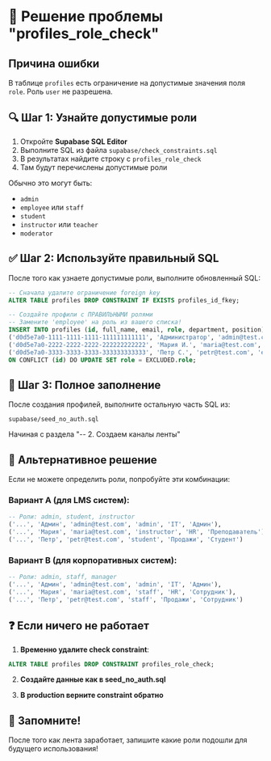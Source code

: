 # 🚨 Решение проблемы "profiles_role_check"

## Причина ошибки

В таблице `profiles` есть ограничение на допустимые значения поля `role`. Роль `user` не разрешена.

## 🔍 Шаг 1: Узнайте допустимые роли

1. Откройте **Supabase SQL Editor**
2. Выполните SQL из файла `supabase/check_constraints.sql`
3. В результатах найдите строку с `profiles_role_check`
4. Там будут перечислены допустимые роли

Обычно это могут быть:
- `admin`
- `employee` или `staff`
- `student` 
- `instructor` или `teacher`
- `moderator`

## ✅ Шаг 2: Используйте правильный SQL

После того как узнаете допустимые роли, выполните обновленный SQL:

```sql
-- Сначала удалите ограничение foreign key
ALTER TABLE profiles DROP CONSTRAINT IF EXISTS profiles_id_fkey;

-- Создайте профили с ПРАВИЛЬНЫМИ ролями
-- Замените 'employee' на роль из вашего списка!
INSERT INTO profiles (id, full_name, email, role, department, position) VALUES 
('d0d5e7a0-1111-1111-1111-111111111111', 'Администратор', 'admin@test.com', 'admin', 'IT', 'Админ'),
('d0d5e7a0-2222-2222-2222-222222222222', 'Мария И.', 'maria@test.com', 'employee', 'HR', 'Менеджер'),
('d0d5e7a0-3333-3333-3333-333333333333', 'Петр С.', 'petr@test.com', 'employee', 'Продажи', 'Менеджер')
ON CONFLICT (id) DO UPDATE SET role = EXCLUDED.role;
```

## 🎯 Шаг 3: Полное заполнение

После создания профилей, выполните остальную часть SQL из:
```
supabase/seed_no_auth.sql
```

Начиная с раздела "-- 2. Создаем каналы ленты"

## 🚀 Альтернативное решение

Если не можете определить роли, попробуйте эти комбинации:

### Вариант A (для LMS систем):
```sql
-- Роли: admin, student, instructor
('...', 'Админ', 'admin@test.com', 'admin', 'IT', 'Админ'),
('...', 'Мария', 'maria@test.com', 'instructor', 'HR', 'Преподаватель'),
('...', 'Петр', 'petr@test.com', 'student', 'Продажи', 'Студент')
```

### Вариант B (для корпоративных систем):
```sql
-- Роли: admin, staff, manager
('...', 'Админ', 'admin@test.com', 'admin', 'IT', 'Админ'),
('...', 'Мария', 'maria@test.com', 'staff', 'HR', 'Сотрудник'),
('...', 'Петр', 'petr@test.com', 'staff', 'Продажи', 'Сотрудник')
```

## ❓ Если ничего не работает

1. **Временно удалите check constraint**:
```sql
ALTER TABLE profiles DROP CONSTRAINT profiles_role_check;
```

2. **Создайте данные как в seed_no_auth.sql**

3. **В production верните constraint обратно**

## 📌 Запомните!

После того как лента заработает, запишите какие роли подошли для будущего использования! 
